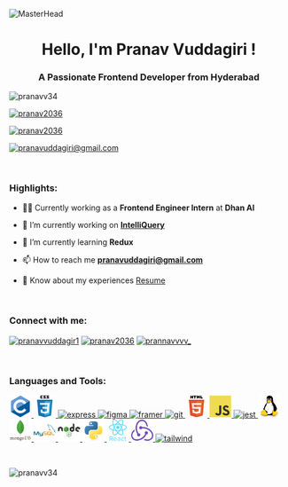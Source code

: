![MasterHead](https://github.com/pranavv34/pranavv34/assets/118679164/226e2d29-2ff6-4721-bc11-54b049e900b8)

<h1 align="center">Hello, I'm Pranav Vuddagiri !</h1>
<h3 align="center">A Passionate Frontend Developer from Hyderabad</h3>

<p align="left"> <img src="https://komarev.com/ghpvc/?username=pranavv34&label=Profile%20views&color=0e75b6&style=flat" alt="pranavv34" /> </p>

<p align="left"> <a href="https://www.pranavportfolio.live" target="blank"><img src="https://img.shields.io/badge/Portfolio-255E63?style=for-the-badge&logo=About.me&logoColor=white" alt="pranav2036" /></a> </p>

<p align="left"> <a href="https://www.linkedin.com/in/pranav2036/" target="blank"><img src="https://img.shields.io/badge/LinkedIn-0077B5?style=for-the-badge&logo=linkedin&logoColor=white" alt="pranav2036" /></a> </p>

<p align="left"> <a href="mailto:pranavuddagiri@gmail.com" target="blank"><img src="https://img.shields.io/badge/Gmail-D14836?style=for-the-badge&logo=gmail&logoColor=white" alt="pranavuddagiri@gmail.com" /></a> </p>
<br/>
<h3 align="left">Highlights:</h3>

- 👨‍💻 Currently working as a **Frontend Engineer Intern** at **Dhan AI**

- 🔭 I’m currently working on <a href="https://github.com/pranavv34/IntelliQuery" target="blank">**IntelliQuery**</a>

- 🌱 I’m currently learning **Redux**

- 📫 How to reach me **pranavuddagiri@gmail.com**

- 📄 Know about my experiences [Resume](https://drive.google.com/file/d/1Jxh-8Ipve7qNGZJisBH_GYImwYJSJi1g/view?usp=sharing)
<br/>
<h3 align="left">Connect with me:</h3>
<p align="left">
<a href="https://twitter.com/pranavvuddagir1" target="blank"><img align="center" src="https://raw.githubusercontent.com/rahuldkjain/github-profile-readme-generator/master/src/images/icons/Social/twitter.svg" alt="pranavvuddagir1" height="30" width="40" /></a>
<a href="https://linkedin.com/in/pranav2036" target="blank"><img align="center" src="https://raw.githubusercontent.com/rahuldkjain/github-profile-readme-generator/master/src/images/icons/Social/linked-in-alt.svg" alt="pranav2036" height="30" width="40" /></a>
<a href="https://instagram.com/prannavvvv_" target="blank"><img align="center" src="https://raw.githubusercontent.com/rahuldkjain/github-profile-readme-generator/master/src/images/icons/Social/instagram.svg" alt="prannavvvv_" height="30" width="40" /></a>
</p>
<br/>

<h3 align="left">Languages and Tools:</h3>
<p align="left"> <a href="https://www.cprogramming.com/" target="_blank" rel="noreferrer"> <img src="https://raw.githubusercontent.com/devicons/devicon/master/icons/c/c-original.svg" alt="c" width="40" height="40"/> </a> <a href="https://www.w3schools.com/css/" target="_blank" rel="noreferrer"> <img src="https://raw.githubusercontent.com/devicons/devicon/master/icons/css3/css3-original-wordmark.svg" alt="css3" width="40" height="40"/> </a> <a href="https://expressjs.com" target="_blank" rel="noreferrer"> <img src="https://adware-technologies.s3.amazonaws.com/uploads/technology/thumbnail/20/express-js.png" alt="express" width="40" height="40"/> </a> <a href="https://www.figma.com/" target="_blank" rel="noreferrer"> <img src="https://www.vectorlogo.zone/logos/figma/figma-icon.svg" alt="figma" width="40" height="40"/> </a> <a href="https://www.framer.com/" target="_blank" rel="noreferrer"> <img src="https://www.vectorlogo.zone/logos/framer/framer-icon.svg" alt="framer" width="40" height="40"/> </a> <a href="https://git-scm.com/" target="_blank" rel="noreferrer"> <img src="https://www.vectorlogo.zone/logos/git-scm/git-scm-icon.svg" alt="git" width="40" height="40"/> </a> <a href="https://www.w3.org/html/" target="_blank" rel="noreferrer"> <img src="https://raw.githubusercontent.com/devicons/devicon/master/icons/html5/html5-original-wordmark.svg" alt="html5" width="40" height="40"/> </a> <a href="https://developer.mozilla.org/en-US/docs/Web/JavaScript" target="_blank" rel="noreferrer"> <img src="https://raw.githubusercontent.com/devicons/devicon/master/icons/javascript/javascript-original.svg" alt="javascript" width="40" height="40"/> </a> <a href="https://jestjs.io" target="_blank" rel="noreferrer"> <img src="https://www.vectorlogo.zone/logos/jestjsio/jestjsio-icon.svg" alt="jest" width="40" height="40"/> </a> <a href="https://www.linux.org/" target="_blank" rel="noreferrer"> <img src="https://raw.githubusercontent.com/devicons/devicon/master/icons/linux/linux-original.svg" alt="linux" width="40" height="40"/> </a> <a href="https://www.mongodb.com/" target="_blank" rel="noreferrer"> <img src="https://raw.githubusercontent.com/devicons/devicon/master/icons/mongodb/mongodb-original-wordmark.svg" alt="mongodb" width="40" height="40"/> </a> <a href="https://www.mysql.com/" target="_blank" rel="noreferrer"> <img src="https://raw.githubusercontent.com/devicons/devicon/master/icons/mysql/mysql-original-wordmark.svg" alt="mysql" width="40" height="40"/> </a> <a href="https://nodejs.org" target="_blank" rel="noreferrer"> <img src="https://raw.githubusercontent.com/devicons/devicon/master/icons/nodejs/nodejs-original-wordmark.svg" alt="nodejs" width="40" height="40"/> </a> <a href="https://www.python.org" target="_blank" rel="noreferrer"> <img src="https://raw.githubusercontent.com/devicons/devicon/master/icons/python/python-original.svg" alt="python" width="40" height="40"/> </a> <a href="https://reactjs.org/" target="_blank" rel="noreferrer"> <img src="https://raw.githubusercontent.com/devicons/devicon/master/icons/react/react-original-wordmark.svg" alt="react" width="40" height="40"/> </a> <a href="https://redux.js.org" target="_blank" rel="noreferrer"> <img src="https://raw.githubusercontent.com/devicons/devicon/master/icons/redux/redux-original.svg" alt="redux" width="40" height="40"/> </a> <a href="https://tailwindcss.com/" target="_blank" rel="noreferrer"> <img src="https://www.vectorlogo.zone/logos/tailwindcss/tailwindcss-icon.svg" alt="tailwind" width="40" height="40"/> </a> </p>

<br/>

<p><img align="left" src="https://github-readme-stats.vercel.app/api/top-langs?username=pranavv34&show_icons=true&locale=en&layout=compact" alt="pranavv34" /></p>
